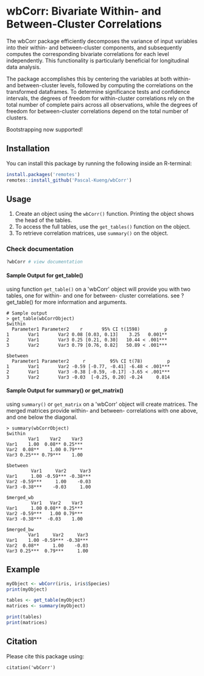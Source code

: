 # wbCorr: Bivariate Within- and Between-Cluster Correlations

The wbCorr package efficiently decomposes the variance of input variables into their within- and between-cluster components, and subsequently computes the corresponding bivariate correlations for each level independently. This functionality is particularly beneficial for longitudinal data analysis.

The package accomplishes this by centering the variables at both within- and between-cluster levels, followed by computing the correlations on the transformed dataframes. To determine significance tests and confidence intervals, the degrees of freedom for within-cluster correlations rely on the total number of complete pairs across all observations, while the degrees of freedom for between-cluster correlations depend on the total number of clusters.  

Bootstrapping now supported!

## Installation
You can install this package by running the following inside an R-terminal:

``` R
install.packages('remotes')
remotes::install_github('Pascal-Kueng/wbCorr')
```

## Usage
1. Create an object using the `wbCorr()` function. Printing the object shows the head of the tables.  
2. To access the full tables, use the `get_tables()` function on the object. 
3. To retrieve correlation matrices, use `summary()` on the object.  

### Check documentation
```R
?wbCorr # view documentation
```

#### Sample Output for get_table()
using function `get_table()` on a 'wbCorr' object will provide you with two tables, one for within- and one for between- cluster correlations.
see ?get_table() for more information and arguments. 
``` 
# Sample output
> get_table(wbCorrObject)
$within
  Parameter1 Parameter2    r       95% CI t(1598)         p
1       Var1       Var2 0.08 [0.03, 0.13]    3.25   0.001**
2       Var1       Var3 0.25 [0.21, 0.30]   10.44 < .001***
3       Var2       Var3 0.79 [0.76, 0.82]   50.89 < .001***

$between
  Parameter1 Parameter2     r         95% CI t(78)         p
1       Var1       Var2 -0.59 [-0.77, -0.41] -6.48 < .001***
2       Var1       Var3 -0.38 [-0.59, -0.17] -3.65 < .001***
3       Var2       Var3 -0.03  [-0.25, 0.20] -0.24     0.814
```

#### Sample Output for summary() or get_matrix()
using `summary()` or `get_matrix` on a 'wbCorr' object will create matrices. The merged matrices provide within- and between- correlations with one above, and one below the diagonal. 
```
> summary(wbCorrObject)
$within
        Var1    Var2    Var3
Var1    1.00  0.08** 0.25***
Var2  0.08**    1.00 0.79***
Var3 0.25*** 0.79***    1.00

$between
         Var1     Var2     Var3
Var1     1.00 -0.59*** -0.38***
Var2 -0.59***     1.00    -0.03
Var3 -0.38***    -0.03     1.00

$merged_wb
         Var1   Var2    Var3
Var1     1.00 0.08** 0.25***
Var2 -0.59***   1.00 0.79***
Var3 -0.38***  -0.03    1.00

$merged_bw
        Var1     Var2     Var3
Var1    1.00 -0.59*** -0.38***
Var2  0.08**     1.00    -0.03
Var3 0.25***  0.79***     1.00

```

## Example
```R
myObject <- wbCorr(iris, iris$Species)
print(myObject) 

tables <- get_table(myObject)
matrices <- summary(myObject)

print(tables)
print(matrices)
```

## Citation
Please cite this package using:
```
citation('wbCorr')
```
